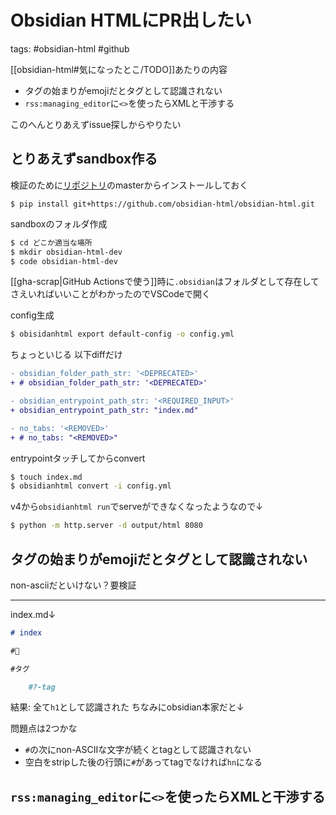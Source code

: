 # Obsidian HTMLにPR出したい

tags: #obsidian-html #github

[[obsidian-html#気になったとこ/TODO]]あたりの内容

- タグの始まりがemojiだとタグとして認識されない
- `rss:managing_editor`に`<>`を使ったらXMLと干渉する

このへんとりあえずissue探しからやりたい

## とりあえずsandbox作る

検証のために[リポジトリ](https://github.com/obsidian-html/obsidian-html)のmasterからインストールしておく

```
$ pip install git+https://github.com/obsidian-html/obsidian-html.git
```

sandboxのフォルダ作成

```bash
$ cd どこか適当な場所
$ mkdir obsidian-html-dev
$ code obsidian-html-dev
```

[[gha-scrap|GitHub Actionsで使う]]時に`.obsidian`はフォルダとして存在してさえいればいいことがわかったのでVSCodeで開く

config生成

```bash
$ obisidanhtml export default-config -o config.yml
```

ちょっといじる 以下diffだけ

```diff
- obsidian_folder_path_str: '<DEPRECATED>'
+ # obsidian_folder_path_str: '<DEPRECATED>'

- obsidian_entrypoint_path_str: '<REQUIRED_INPUT>'
+ obsidian_entrypoint_path_str: "index.md"

- no_tabs: '<REMOVED>'
+ # no_tabs: "<REMOVED>"
```

entrypointタッチしてからconvert

```bash
$ touch index.md
$ obsidianhtml convert -i config.yml
```

v4から`obsidianhtml run`でserveができなくなったようなので↓

```bash
$ python -m http.server -d output/html 8080
```

## タグの始まりがemojiだとタグとして認識されない

non-asciiだといけない？要検証

---

index.md↓

```md
# index

#📝

#タグ

    #?-tag
```

結果: 全て`h1`として認識された
ちなみにobsidian本家だと↓

問題点は2つかな

- `#`の次にnon-ASCIIな文字が続くとtagとして認識されない
- 空白をstripした後の行頭に`#`があってtagでなければ`hn`になる

## `rss:managing_editor`に`<>`を使ったらXMLと干渉する
